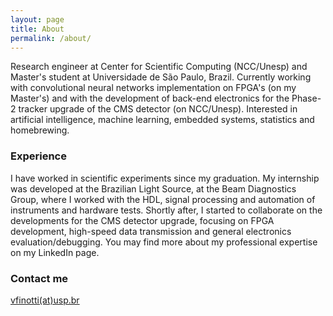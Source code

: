```yaml
---
layout: page
title: About
permalink: /about/
---
```


Research engineer at Center for Scientific Computing (NCC/Unesp) and Master's student at Universidade de São Paulo, Brazil. Currently working with convolutional neural networks implementation on FPGA's (on my Master's) and with the development of back-end electronics for the Phase-2 tracker upgrade of the CMS detector (on NCC/Unesp). Interested in artificial intelligence, machine learning, embedded systems, statistics and homebrewing.

### Experience

I have worked in scientific experiments since my graduation. My internship was developed at the Brazilian Light Source, at the Beam Diagnostics Group, where I worked with the HDL, signal processing and automation of instruments and hardware tests. Shortly after, I started to collaborate on the developments for the CMS detector upgrade, focusing on FPGA development, high-speed data transmission and general electronics evaluation/debugging. You may find more about my professional expertise on my LinkedIn page.

### Contact me

[vfinotti(at)usp.br](mailto:vfinotti(at)usp.br)
